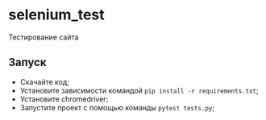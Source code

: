 # selenium_test

Тестирование сайта

## Запуск

- Скачайте код;
- Установите зависимости командой `pip install -r requirements.txt`;
- Установите chromedriver;
- Запустите проект с помощью команды `pytest tests.py`;